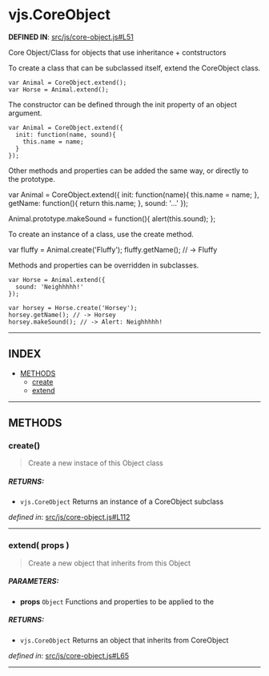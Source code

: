 <!-- GENERATED FROM SOURCE -->

# vjs.CoreObject

__DEFINED IN__: [src/js/core-object.js#L51](https://github.com/videojs/video.js/blob/master/src/js/core-object.js#L51)  

Core Object/Class for objects that use inheritance + contstructors

To create a class that can be subclassed itself, extend the CoreObject class.

    var Animal = CoreObject.extend();
    var Horse = Animal.extend();

The constructor can be defined through the init property of an object argument.

    var Animal = CoreObject.extend({
      init: function(name, sound){
        this.name = name;
      }
    });

Other methods and properties can be added the same way, or directly to the
prototype.

   var Animal = CoreObject.extend({
      init: function(name){
        this.name = name;
      },
      getName: function(){
        return this.name;
      },
      sound: '...'
   });

   Animal.prototype.makeSound = function(){
     alert(this.sound);
   };

To create an instance of a class, use the create method.

   var fluffy = Animal.create('Fluffy');
   fluffy.getName(); // -> Fluffy

Methods and properties can be overridden in subclasses.

    var Horse = Animal.extend({
      sound: 'Neighhhhh!'
    });

    var horsey = Horse.create('Horsey');
    horsey.getName(); // -> Horsey
    horsey.makeSound(); // -> Alert: Neighhhhh!

---

## INDEX

- [METHODS](#methods)
  - [create](#create)
  - [extend](#extend-props-)

---

## METHODS

### create()
> Create a new instace of this Object class

##### RETURNS: 
* `vjs.CoreObject` Returns an instance of a CoreObject subclass

_defined in_: [src/js/core-object.js#L112](https://github.com/videojs/video.js/blob/master/src/js/core-object.js#L112)

---

### extend( props )
> Create a new object that inherits from this Object

##### PARAMETERS: 
* __props__ `Object` Functions and properties to be applied to the

##### RETURNS: 
* `vjs.CoreObject` Returns an object that inherits from CoreObject

_defined in_: [src/js/core-object.js#L65](https://github.com/videojs/video.js/blob/master/src/js/core-object.js#L65)

---

